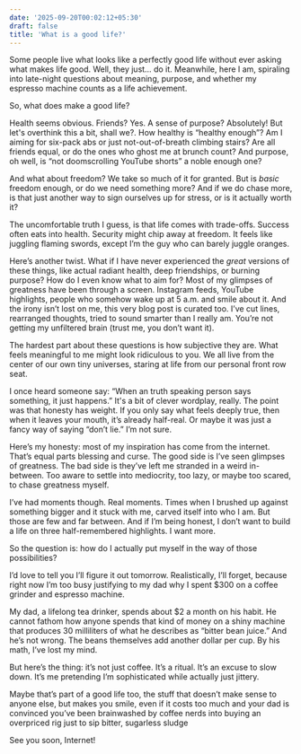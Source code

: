 ```yaml
---
date: '2025-09-20T00:02:12+05:30'
draft: false
title: 'What is a good life?'
---
```

Some people live what looks like a perfectly good life without ever asking what makes life good. Well, they just… do it. Meanwhile, here I am, spiraling into late-night questions about meaning, purpose, and whether my espresso machine counts as a life achievement.

So, what does make a good life?

Health seems obvious. Friends? Yes. A sense of purpose? Absolutely! But let's overthink this a bit, shall we?. How healthy is “healthy enough”? Am I aiming for six-pack abs or just not-out-of-breath climbing stairs? Are all friends equal, or do the ones who ghost me at brunch count? And purpose, oh well, is “not doomscrolling YouTube shorts” a noble enough one?

And what about freedom? We take so much of it for granted. But is _basic_ freedom enough, or do we need something more? And if we do chase more, is that just another way to sign ourselves up for stress, or is it actually worth it?

The uncomfortable truth I guess, is that life comes with trade-offs. Success often eats into health. Security might chip away at freedom. It feels like juggling flaming swords, except I’m the guy who can barely juggle oranges.

Here’s another twist. What if I have never experienced the _great_ versions of these things, like actual radiant health, deep friendships, or burning purpose? How do I even know what to aim for? Most of my glimpses of greatness have been through a screen. Instagram feeds, YouTube highlights, people who somehow wake up at 5 a.m. and smile about it. And the irony isn’t lost on me, this very blog post is curated too. I’ve cut lines, rearranged thoughts, tried to sound smarter than I really am. You’re not getting my unfiltered brain (trust me, you don’t want it).

The hardest part about these questions is how subjective they are. What feels meaningful to me might look ridiculous to you. We all live from the center of our own tiny universes, staring at life from our personal front row seat.

I once heard someone say: “When an truth speaking person says something, it just happens.” It's a bit of clever wordplay, really. The point was that honesty has weight. If you only say what feels deeply true, then when it leaves your mouth, it’s already half-real. Or maybe it was just a fancy way of saying “don’t lie.” I’m not sure.

Here’s my honesty: most of my inspiration has come from the internet. That’s equal parts blessing and curse. The good side is I’ve seen glimpses of greatness. The bad side is they’ve left me stranded in a weird in-between. Too aware to settle into mediocrity, too lazy, or maybe too scared, to chase greatness myself.

I’ve had moments though. Real moments. Times when I brushed up against something bigger and it stuck with me, carved itself into who I am. But those are few and far between. And if I’m being honest, I don’t want to build a life on three half-remembered highlights. I want more.

So the question is: how do I actually put myself in the way of those possibilities?

I’d love to tell you I’ll figure it out tomorrow. Realistically, I’ll forget, because right now I’m too busy justifying to my dad why I spent $300 on a coffee grinder and espresso machine.

My dad, a lifelong tea drinker, spends about $2 a month on his habit. He cannot fathom how anyone spends that kind of money on a shiny machine that produces 30 milliliters of what he describes as “bitter bean juice.” And he’s not wrong. The beans themselves add another dollar per cup. By his math, I’ve lost my mind.

But here’s the thing: it’s not just coffee. It’s a ritual. It’s an excuse to slow down. It’s me pretending I’m sophisticated while actually just jittery.

Maybe that’s part of a good life too, the stuff that doesn’t make sense to anyone else, but makes you smile, even if it costs too much and your dad is convinced you’ve been brainwashed by coffee nerds into buying an overpriced rig just to sip bitter, sugarless sludge

See you soon, Internet!
